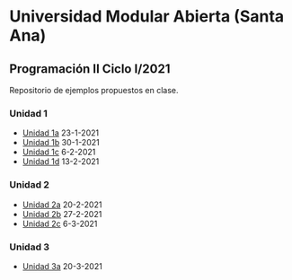 # Universidad Modular Abierta (Santa Ana)
## Programación II Ciclo I/2021
Repositorio de ejemplos propuestos en clase.
### Unidad 1
 * [Unidad 1a](https://github.com/heurrutia-uma/Programacion_II/tree/main/2021/Unidad1a "Unidad 1a") 23-1-2021
 * [Unidad 1b](https://github.com/heurrutia-uma/Programacion_II/tree/main/2021/Unidad1b "Unidad 1b") 30-1-2021
 * [Unidad 1c](https://github.com/heurrutia-uma/Programacion_II/tree/main/2021/Unidad1c "Unidad 1c") 6-2-2021
 * [Unidad 1d](https://github.com/heurrutia-uma/Programacion_II/tree/main/2021/Unidad1d "Unidad 1d") 13-2-2021
### Unidad 2
 * [Unidad 2a](https://github.com/heurrutia-uma/Programacion_II/tree/main/2021/Unidad2a "Unidad 2a") 20-2-2021
 * [Unidad 2b](https://github.com/heurrutia-uma/Programacion_II/tree/main/2021/Unidad2b "Unidad 2b") 27-2-2021
 * [Unidad 2c](https://github.com/heurrutia-uma/Programacion_II/tree/main/2021/Unidad2b "Unidad 2c") 6-3-2021
### Unidad 3
 * [Unidad 3a](https://github.com/heurrutia-uma/Programacion_II/tree/main/2021/Unidad3a "Unidad 3a") 20-3-2021
